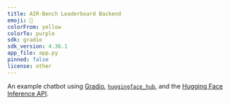```yaml
---
title: AIR-Bench Leaderboard Backend
emoji: 🥇
colorFrom: yellow
colorTo: purple
sdk: gradio
sdk_version: 4.36.1
app_file: app.py
pinned: false
license: other
---
```


An example chatbot using [Gradio](https://gradio.app), [`huggingface_hub`](https://huggingface.co/docs/huggingface_hub/v0.22.2/en/index), and the [Hugging Face Inference API](https://huggingface.co/docs/api-inference/index).